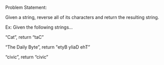 Problem Statement:

Given a string, reverse all of its characters and return the resulting string.

Ex: Given the following strings...


“Cat”, return “taC”

“The Daily Byte”, return "etyB yliaD ehT”

“civic”, return “civic”
